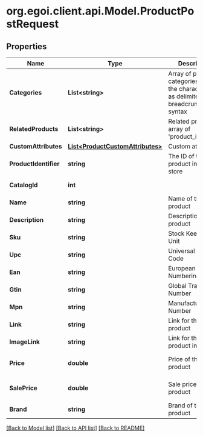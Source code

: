 
# org.egoi.client.api.Model.ProductPostRequest

## Properties

Name | Type | Description | Notes
------------ | ------------- | ------------- | -------------
**Categories** | **List&lt;string&gt;** | Array of product categories, using the character &#39;&gt;&#39; as delimiter for the breadcrumb                                 syntax | [optional] 
**RelatedProducts** | **List&lt;string&gt;** | Related products, array of &#39;product_identifier&#39; | [optional] 
**CustomAttributes** | [**List&lt;ProductCustomAttributes&gt;**](ProductCustomAttributes.md) | Custom attributes | [optional] 
**ProductIdentifier** | **string** | The ID of the product in your store | 
**CatalogId** | **int** |  | [optional] [readonly] 
**Name** | **string** | Name of the product | 
**Description** | **string** | Description of the product | [optional] 
**Sku** | **string** | Stock Keeping Unit | [optional] 
**Upc** | **string** | Universal Product Code | [optional] 
**Ean** | **string** | European Article Numbering | [optional] 
**Gtin** | **string** | Global Trade Item Number | [optional] 
**Mpn** | **string** | Manufacturer Part Number | [optional] 
**Link** | **string** | Link for the product | [optional] 
**ImageLink** | **string** | Link for the product image | [optional] 
**Price** | **double** | Price of the product | [optional] [default to 0D]
**SalePrice** | **double** | Sale price of the product | [optional] [default to 0D]
**Brand** | **string** | Brand of the product | [optional] 

[[Back to Model list]](../README.md#documentation-for-models)
[[Back to API list]](../README.md#documentation-for-api-endpoints)
[[Back to README]](../README.md)

